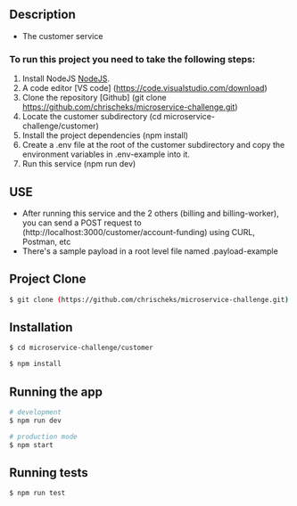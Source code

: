 ## Description

- The customer service

### To run this project you need to take the following steps:

1. Install NodeJS [NodeJS](https://nodejs.org/en/).
1. A code editor [VS code] (https://code.visualstudio.com/download)
1. Clone the repository [Github] (git clone https://github.com/chrischeks/microservice-challenge.git)
1. Locate the customer subdirectory (cd microservice-challenge/customer)
1. Install the project dependencies (npm install)
1. Create a .env file at the root of the customer subdirectory and copy the environment variables in .env-example into it.
1. Run this service (npm run dev)

## USE

- After running this service and the 2 others (billing and billing-worker), you can send a POST request to (http://localhost:3000/customer/account-funding) using CURL, Postman, etc
- There's a sample payload in a root level file named .payload-example

## Project Clone

```bash
$ git clone (https://github.com/chrischeks/microservice-challenge.git)

```

## Installation

```bash
$ cd microservice-challenge/customer

$ npm install
```

## Running the app

```bash
# development
$ npm run dev

# production mode
$ npm start
```

## Running tests

```bash
$ npm run test

```
